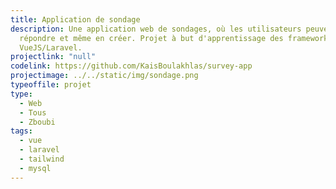 ```yaml
---
title: Application de sondage
description: Une application web de sondages, où les utilisateurs peuvent y
  répondre et même en créer. Projet à but d'apprentissage des frameworks
  VueJS/Laravel.
projectlink: "null"
codelink: https://github.com/KaisBoulakhlas/survey-app
projectimage: ../../static/img/sondage.png
typeoffile: projet
type:
  - Web
  - Tous
  - Zboubi
tags:
  - vue
  - laravel
  - tailwind
  - mysql
---
```

